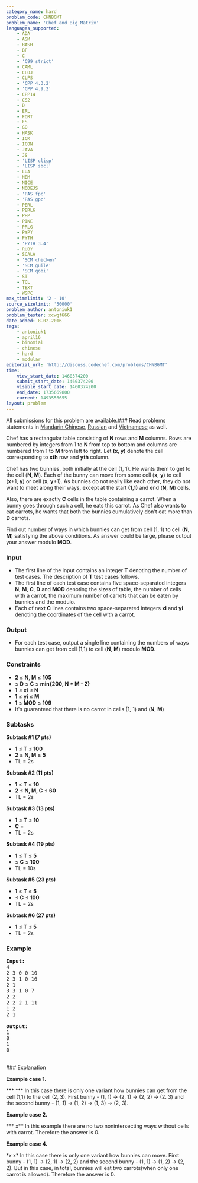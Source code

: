 ```yaml
---
category_name: hard
problem_code: CHNBGMT
problem_name: 'Chef and Big Matrix'
languages_supported:
    - ADA
    - ASM
    - BASH
    - BF
    - C
    - 'C99 strict'
    - CAML
    - CLOJ
    - CLPS
    - 'CPP 4.3.2'
    - 'CPP 4.9.2'
    - CPP14
    - CS2
    - D
    - ERL
    - FORT
    - FS
    - GO
    - HASK
    - ICK
    - ICON
    - JAVA
    - JS
    - 'LISP clisp'
    - 'LISP sbcl'
    - LUA
    - NEM
    - NICE
    - NODEJS
    - 'PAS fpc'
    - 'PAS gpc'
    - PERL
    - PERL6
    - PHP
    - PIKE
    - PRLG
    - PYPY
    - PYTH
    - 'PYTH 3.4'
    - RUBY
    - SCALA
    - 'SCM chicken'
    - 'SCM guile'
    - 'SCM qobi'
    - ST
    - TCL
    - TEXT
    - WSPC
max_timelimit: '2 - 10'
source_sizelimit: '50000'
problem_author: antoniuk1
problem_tester: xcwgf666
date_added: 8-02-2016
tags:
    - antoniuk1
    - april16
    - binomial
    - chinese
    - hard
    - modular
editorial_url: 'http://discuss.codechef.com/problems/CHNBGMT'
time:
    view_start_date: 1460374200
    submit_start_date: 1460374200
    visible_start_date: 1460374200
    end_date: 1735669800
    current: 1493556655
layout: problem
---
```

All submissions for this problem are available.###  Read problems statements in [Mandarin Chinese](http://www.codechef.com/download/translated/APRIL16/mandarin/CHNBGMT.pdf), [Russian](http://www.codechef.com/download/translated/APRIL16/russian/CHNBGMT.pdf) and [Vietnamese](http://www.codechef.com/download/translated/APRIL16/vietnamese/CHNBGMT.pdf) as well.

Chef has a rectangular table consisting of **N** rows and **M** columns. Rows are numbered by integers from 1 to **N** from top to bottom and columns are numbered from 1 to **M** from left to right. Let **(x, y)** denote the cell corresponding to **xth** row and **yth** column.

Chef has two bunnies, both initially at the cell (1, 1). He wants them to get to the cell (**N**, **M**). Each of the bunny can move from some cell (**x**, **y**) to cell (**x**+1, **y**) or cell (**x**, **y**+1). As bunnies do not really like each other, they do not want to meet along their ways, except at the start **(1,1)** and end (**N**, **M**) cells.

Also, there are exactly **C** cells in the table containing a carrot. When a bunny goes through such a cell, he eats this carrot. As Chef also wants to eat carrots, he wants that both the bunnies cumulatively don't eat more than **D** carrots.

Find out number of ways in which bunnies can get from cell (1, 1) to cell (**N**, **M**) satisfying the above conditions. As answer could be large, please output your answer modulo **MOD**.

### Input

- The first line of the input contains an integer **T** denoting the number of test cases. The description of **T** test cases follows.
- The first line of each test case contains five space-separated integers **N**, **M**, **C**, **D** and **MOD** denoting the sizes of table, the number of cells with a carrot, the maximum number of carrots that can be eaten by bunnies and the modulo.
- Each of next **C** lines contains two space-separated integers **xi** and **yi** denoting the coordinates of the cell with a carrot.

### Output

- For each test case, output a single line containing the numbers of ways bunnies can get from cell (1,1) to cell (**N**, **M**) modulo **MOD**.

### Constraints

- **2** ≤ **N, M** ≤ **105**
- ≤ **D** ≤ **C** ≤ **min{200, N \* M - 2}**
- **1** ≤ **xi** ≤ **N**
- **1** ≤ **yi** ≤ **M**
- **1** ≤ **MOD** ≤ **109**
- It's guaranteed that there is no carrot in cells (1, 1) and (**N**, **M**)

### Subtasks

**Subtask #1 (7 pts)**

- **1** ≤ **T** ≤ **100**
- **2** ≤ **N, M** ≤ **5**
- TL = 2s

**Subtask #2 (11 pts)**

- **1** ≤ **T** ≤ **10**
- **2** ≤ **N, M, C** ≤ **60**
- TL = 2s

**Subtask #3 (13 pts)**

- **1** ≤ **T** ≤ **10**
- **C** =
- TL = 2s

**Subtask #4 (19 pts)**

- **1** ≤ **T** ≤ **5**
- ≤ **C** ≤ **100**
- TL = 10s

**Subtask #5 (23 pts)**

- **1** ≤ **T** ≤ **5**
- ≤ **C** ≤ **100**
- TL = 2s

**Subtask #6 (27 pts)**

- **1** ≤ **T** ≤ **5**
- TL = 2s

### Example

<pre><b>Input:</b>
4
2 3 0 0 10
2 3 1 0 16
2 1
3 3 1 0 7
2 2
2 2 2 1 11
1 2
2 1

<b>Output:</b>
1
0
1
0

</pre>### Explanation
**Example case 1.**

\*\*\*
\*\*\*
In this case there is only one variant how bunnies can get from the cell (1,1) to the cell (2, 3). 
First bunny - (1, 1) -> (2, 1) -> (2, 2) -> (2. 3) and the second bunny - (1, 1) -> (1, 2) -> (1, 3) -> (2, 3).

**Example case 2.**

\*\*\*
x\*\*
In this example there are no two nonintersecting ways without cells with carrot. Therefore the answer is 0.

**Example case 4.**

\*x
x\*
In this case there is only one variant how bunnies can move. First bunny - (1, 1) -> (2, 1) -> (2, 2) and the second bunny - (1, 1) -> (1, 2) -> (2, 2). But in this case, in total, bunnies will eat two carrots(when only one carrot is allowed). Therefore the answer is 0.
